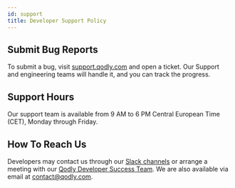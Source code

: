 ```yaml
---
id: support
title: Developer Support Policy
---
```


## Submit Bug Reports

To submit a bug, visit [support.qodly.com](support.qodly.com) and open a ticket. Our Support and engineering teams will handle it, and you can track the progress.

## Support Hours

Our support team is available from 9 AM to 6 PM Central European Time (CET), Monday through Friday.

## How To Reach Us

Developers may contact us through our [Slack channels](https://qodly.slack.com/join/shared_invite/zt-20ieeffts-NU57SOXcbakmWgIMnJpStQ#/shared-invite/email) or arrange a meeting with our [Qodly Developer Success Team](https://calendly.com/ametwalli/meet-ayoub). We are also available via email at contact@qodly.com.
